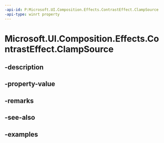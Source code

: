 ```yaml
---
-api-id: P:Microsoft.UI.Composition.Effects.ContrastEffect.ClampSource
-api-type: winrt property
---
```


<!-- Property syntax.
public bool ClampSource { get;  set; }
-->

# Microsoft.UI.Composition.Effects.ContrastEffect.ClampSource

## -description

## -property-value

## -remarks

## -see-also

## -examples

